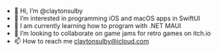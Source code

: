 - 👋 Hi, I’m @claytonsulby
- 👀 I’m interested in programming iOS and macOS apps in SwiftUI
- 🧠 I am currently learning how to program with .NET MAUI
- 💞️ I’m looking to collaborate on game jams for retro games on itch.io
- 📫 How to reach me claytonsulby@icloud.com

<!---
claytonsulby/claytonsulby is a ✨ special ✨ repository because its `README.md` (this file) appears on your GitHub profile.
You can click the Preview link to take a look at your changes.
--->
